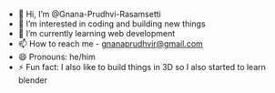 - 👋 Hi, I’m @Gnana-Prudhvi-Rasamsetti
- 👀 I’m interested in coding and building new things 
- 🌱 I’m currently learning web development
- 📫 How to reach me - gnanaprudhvir@gmail.com
- 😄 Pronouns: he/him
- ⚡ Fun fact: I also like to build things in 3D so I also started to learn blender 

<!---
Gnana-Prudhvi-Rasamsetti/Gnana-Prudhvi-Rasamsetti is a ✨ special ✨ repository because its `README.md` (this file) appears on your GitHub profile.
You can click the Preview link to take a look at your changes.
--->
